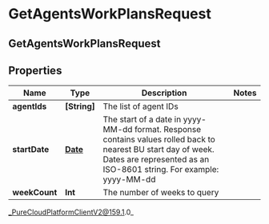 # GetAgentsWorkPlansRequest

## GetAgentsWorkPlansRequest

## Properties

|Name | Type | Description | Notes|
|------------ | ------------- | ------------- | -------------|
| **agentIds** | **[String]** | The list of agent IDs | |
| **startDate** | [**Date**](Date) | The start of a date in yyyy-MM-dd format. Response contains values rolled back to nearest BU start day of week. Dates are represented as an ISO-8601 string. For example: yyyy-MM-dd | |
| **weekCount** | **Int** | The number of weeks to query | |



_PureCloudPlatformClientV2@159.1.0_
